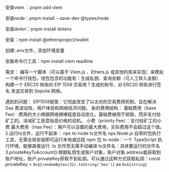 安装viem ：pnpm add viem

安装node：pnpm install --save-dev @types/node

安装doten：pnpm install dotenv

安装：npm install @ethersproject/wallet

创建:.env文件，添加环境变量

安裝命令行工具：npm install viem readline


需求：
    编写一个脚本（可以基于 Viem.js 、Ethers.js 或其他的库来实现）来模拟一个命令行钱包，钱包包含的功能有：生成私钥、查询余额（可人工转入金额）
    构建一个 ERC20 转账的 EIP 1559 交易用 1 生成的账号，对 ERC20 转账进行签名
    发送交易到 Sepolia 网络。

遇到的问题：
    EIP1559提案：它彻底改变了以太坊的交易费用机制，旨在解决 Gas 费波动性，用户体验和网络经济问题。
    新的费用结构：
        基础费用（base Fee）:费用的大小根据网络拥堵程度自动变化。基础费被用于销毁，而非支付给矿工的。消减矿工恶意抬高价格的动机。
        小费（priority Fee）：支付给矿工的小费
        最大费用（max Fee）：用户可以设置的最大费用，实际费用不会超过这个值。
    2.运行ts文件，运行不起来：
        npx ts-node	ts文件名 
            npx:Node.js 自带的包执行工具，无需全局安装即可运行本地或远程 npm 包
            ts-node：一个 TypeScript 执行环境，能够直接运行 .ts 文件而无需手动编译
            ts文件名：具体要运行的文件名
    3.privateKeyToAccount():根据私钥生成账户对象，账户对象.address能获取到账户地址，账户.privateKey获取不到私钥。可以通过这种方式获取私钥：const privateKey = `0x${randomBytes(32).toString('hex')}` as `0x${string}`


